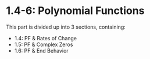 # 1.4-6: Polynomial Functions

This part is divided up into 3 sections, containing:

* 1.4: PF & Rates of Change
* 1.5: PF & Complex Zeros
* 1.6: PF & End Behavior